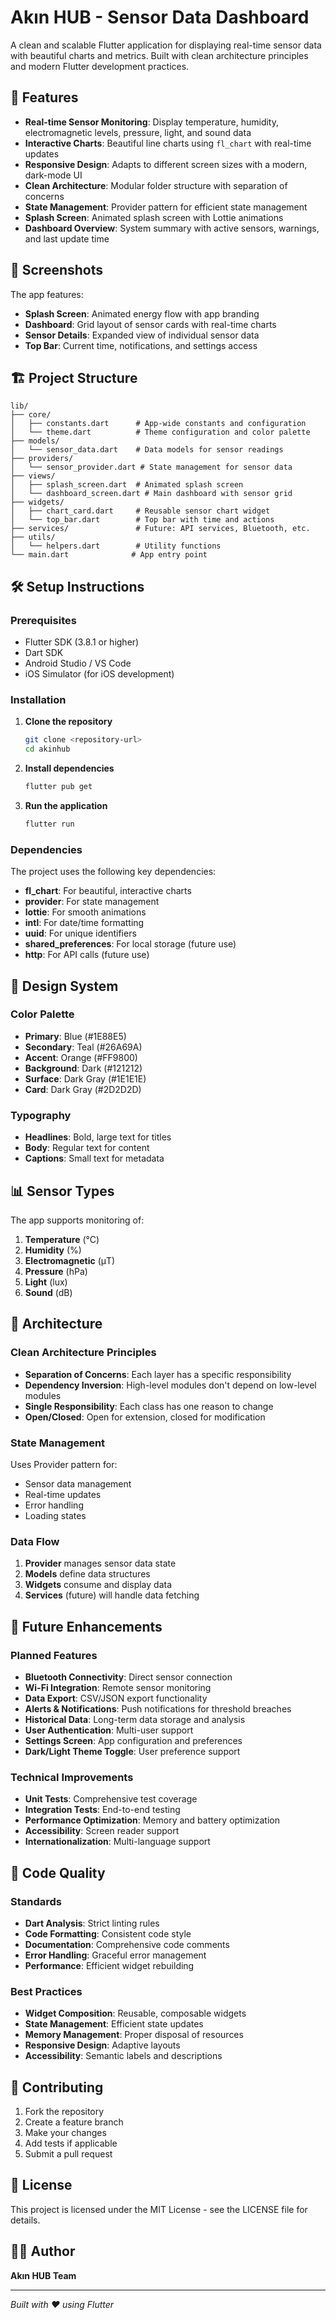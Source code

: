 # Akın HUB - Sensor Data Dashboard

A clean and scalable Flutter application for displaying real-time sensor data with beautiful charts and metrics. Built with clean architecture principles and modern Flutter development practices.

## 🚀 Features

- **Real-time Sensor Monitoring**: Display temperature, humidity, electromagnetic levels, pressure, light, and sound data
- **Interactive Charts**: Beautiful line charts using `fl_chart` with real-time updates
- **Responsive Design**: Adapts to different screen sizes with a modern, dark-mode UI
- **Clean Architecture**: Modular folder structure with separation of concerns
- **State Management**: Provider pattern for efficient state management
- **Splash Screen**: Animated splash screen with Lottie animations
- **Dashboard Overview**: System summary with active sensors, warnings, and last update time

## 📱 Screenshots

The app features:
- **Splash Screen**: Animated energy flow with app branding
- **Dashboard**: Grid layout of sensor cards with real-time charts
- **Sensor Details**: Expanded view of individual sensor data
- **Top Bar**: Current time, notifications, and settings access

## 🏗️ Project Structure

```
lib/
├── core/
│   ├── constants.dart      # App-wide constants and configuration
│   └── theme.dart          # Theme configuration and color palette
├── models/
│   └── sensor_data.dart    # Data models for sensor readings
├── providers/
│   └── sensor_provider.dart # State management for sensor data
├── views/
│   ├── splash_screen.dart  # Animated splash screen
│   └── dashboard_screen.dart # Main dashboard with sensor grid
├── widgets/
│   ├── chart_card.dart     # Reusable sensor chart widget
│   └── top_bar.dart        # Top bar with time and actions
├── services/               # Future: API services, Bluetooth, etc.
├── utils/
│   └── helpers.dart        # Utility functions
└── main.dart              # App entry point
```

## 🛠️ Setup Instructions

### Prerequisites

- Flutter SDK (3.8.1 or higher)
- Dart SDK
- Android Studio / VS Code
- iOS Simulator (for iOS development)

### Installation

1. **Clone the repository**
   ```bash
   git clone <repository-url>
   cd akinhub
   ```

2. **Install dependencies**
   ```bash
   flutter pub get
   ```

3. **Run the application**
   ```bash
   flutter run
   ```

### Dependencies

The project uses the following key dependencies:

- **fl_chart**: For beautiful, interactive charts
- **provider**: For state management
- **lottie**: For smooth animations
- **intl**: For date/time formatting
- **uuid**: For unique identifiers
- **shared_preferences**: For local storage (future use)
- **http**: For API calls (future use)

## 🎨 Design System

### Color Palette

- **Primary**: Blue (#1E88E5)
- **Secondary**: Teal (#26A69A)
- **Accent**: Orange (#FF9800)
- **Background**: Dark (#121212)
- **Surface**: Dark Gray (#1E1E1E)
- **Card**: Dark Gray (#2D2D2D)

### Typography

- **Headlines**: Bold, large text for titles
- **Body**: Regular text for content
- **Captions**: Small text for metadata

## 📊 Sensor Types

The app supports monitoring of:

1. **Temperature** (°C)
2. **Humidity** (%)
3. **Electromagnetic** (μT)
4. **Pressure** (hPa)
5. **Light** (lux)
6. **Sound** (dB)

## 🔧 Architecture

### Clean Architecture Principles

- **Separation of Concerns**: Each layer has a specific responsibility
- **Dependency Inversion**: High-level modules don't depend on low-level modules
- **Single Responsibility**: Each class has one reason to change
- **Open/Closed**: Open for extension, closed for modification

### State Management

Uses Provider pattern for:
- Sensor data management
- Real-time updates
- Error handling
- Loading states

### Data Flow

1. **Provider** manages sensor data state
2. **Models** define data structures
3. **Widgets** consume and display data
4. **Services** (future) will handle data fetching

## 🚀 Future Enhancements

### Planned Features

- **Bluetooth Connectivity**: Direct sensor connection
- **Wi-Fi Integration**: Remote sensor monitoring
- **Data Export**: CSV/JSON export functionality
- **Alerts & Notifications**: Push notifications for threshold breaches
- **Historical Data**: Long-term data storage and analysis
- **User Authentication**: Multi-user support
- **Settings Screen**: App configuration and preferences
- **Dark/Light Theme Toggle**: User preference support

### Technical Improvements

- **Unit Tests**: Comprehensive test coverage
- **Integration Tests**: End-to-end testing
- **Performance Optimization**: Memory and battery optimization
- **Accessibility**: Screen reader support
- **Internationalization**: Multi-language support

## 📝 Code Quality

### Standards

- **Dart Analysis**: Strict linting rules
- **Code Formatting**: Consistent code style
- **Documentation**: Comprehensive code comments
- **Error Handling**: Graceful error management
- **Performance**: Efficient widget rebuilding

### Best Practices

- **Widget Composition**: Reusable, composable widgets
- **State Management**: Efficient state updates
- **Memory Management**: Proper disposal of resources
- **Responsive Design**: Adaptive layouts
- **Accessibility**: Semantic labels and descriptions

## 🤝 Contributing

1. Fork the repository
2. Create a feature branch
3. Make your changes
4. Add tests if applicable
5. Submit a pull request

## 📄 License

This project is licensed under the MIT License - see the LICENSE file for details.

## 👨‍💻 Author

**Akın HUB Team**

---

*Built with ❤️ using Flutter*
